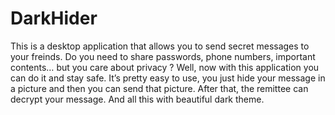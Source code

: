 # DarkHider
This is a desktop application that allows you to send secret messages to your freinds.
 Do you need to share passwords, phone numbers, important contents… but you care about privacy ? Well, now with this application you can do it and stay safe. 
It’s pretty easy to use, you just hide your message in a picture and then you can send that picture. After that, the remittee can decrypt your message. And all this with beautiful dark theme.
